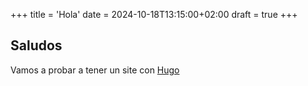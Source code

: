 +++
title = 'Hola'
date = 2024-10-18T13:15:00+02:00
draft = true
+++

## Saludos

Vamos a probar a tener un site con [Hugo](https://gohugo.io)